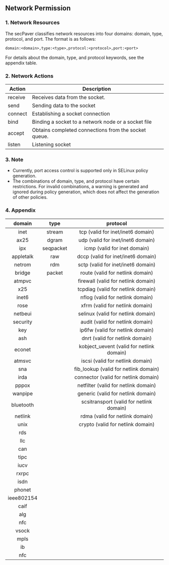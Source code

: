 ## Network Permission

### 1. Network Resources

The secPaver classifies network resources into four domains: domain, type, protocol, and port. The format is as follows:

```
domain:<domain>,type:<type>,protocol:<protocol>,port:<port>
```

For details about the domain, type, and protocol keywords, see the appendix table.

### 2. Network Actions

| Action  | Description                                          |
| ------- | ---------------------------------------------------- |
| receive | Receives data from the socket.                       |
| send    | Sending data to the socket                           |
| connect | Establishing a socket connection                     |
| bind    | Binding a socket to a network node or a socket file  |
| accept  | Obtains completed connections from the socket queue. |
| listen  | Listening socket                                     |

### 3. Note

- Currently, port access control is supported only in SELinux policy generation.
- The combinations of domain, type, and protocol have certain restrictions. For invalid combinations, a warning is generated and ignored during policy generation, which does not affect the generation of other policies.

### 4. Appendix

|   domain   |   type    |                 protocol                  |
| :--------: | :-------: | :---------------------------------------: |
|    inet    |  stream   |     tcp (valid for inet/inet6 domain)     |
|    ax25    |   dgram   |     udp (valid for inet/inet6 domain)     |
|    ipx     | seqpacket |       icmp (valid for inet domain)        |
| appletalk  |    raw    |    dccp (valid for inet/inet6 domain)     |
|   netrom   |    rdm    |    sctp (valid for inet/inet6 domain)     |
|   bridge   |  packet   |     route (valid for netlink domain)      |
|   atmpvc   |           |    firewall (valid for netlink domain)    |
|    x25     |           |    tcpdiag (valid for netlink domain)     |
|   inet6    |           |     nflog (valid for netlink domain)      |
|    rose    |           |      xfrm (valid for netlink domain)      |
|  netbeui   |           |    selinux (valid for netlink domain)     |
|  security  |           |     audit (valid for netlink domain)      |
|    key     |           |     ip6fw (valid for netlink domain)      |
|    ash     |           |      dnrt (valid for netlink domain)      |
|   econet   |           | kobject_uevent (valid for netlink domain) |
|   atmsvc   |           |     iscsi (valid for netlink domain)      |
|    sna     |           |   fib_lookup (valid for netlink domain)   |
|    irda    |           |   connector (valid for netlink domain)    |
|   pppox    |           |   netfilter (valid for netlink domain)    |
|  wanpipe   |           |    generic (valid for netlink domain)     |
| bluetooth  |           | scsitransport (valid for netlink domain)  |
|  netlink   |           |      rdma (valid for netlink domain)      |
|    unix    |           |     crypto (valid for netlink domain)     |
|    rds     |           |                                           |
|    llc     |           |                                           |
|    can     |           |                                           |
|    tipc    |           |                                           |
|    iucv    |           |                                           |
|   rxrpc    |           |                                           |
|    isdn    |           |                                           |
|   phonet   |           |                                           |
| ieee802154 |           |                                           |
|    caif    |           |                                           |
|    alg     |           |                                           |
|    nfc     |           |                                           |
|   vsock    |           |                                           |
|    mpls    |           |                                           |
|     ib     |           |                                           |
|    nfc     |           |                                           |